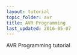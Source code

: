 ```yaml
---
layout: tutorial
topic_folder: avr
title: AVR Programming
last_updated: 2016-05-07
---
```


AVR Programming tutorial
